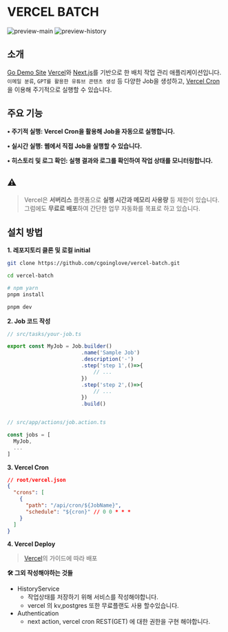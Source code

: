 # **VERCEL BATCH**

![preview-main](/preview-main.gif)
![preview-history](./preview-history.gif)

## 소개
[Go Demo Site](https://batch-ruddy.vercel.app/)
[Vercel](https://vercel.com/docs)와 [Next.js](https://nextjs.org/)를 기반으로 한 배치 작업 관리 애플리케이션입니다. `이메일 분류`, `GPT를 활용한 유튜브 콘텐츠 생성` 등 다양한 Job을 생성하고, [Vercel Cron](https://vercel.com/docs/cron-jobs)을 이용해 주기적으로 실행할 수 있습니다.

## **주요 기능**

**• 주기적 실행: Vercel Cron을 활용해 Job을 자동으로 실행합니다.**

**• 실시간 실행: 웹에서 직접 Job을 실행할 수 있습니다.**

**• 히스토리 및 로그 확인: 실행 결과와 로그를 확인하여 작업 상태를 모니터링합니다.**

## ⚠️

> Vercel은 **서버리스** 플랫폼으로 **실행 시간과 메모리 사용량** 등 제한이 있습니다.
> 그럼에도 **무료로 배포**하여 간단한 업무 자동화를 목표로 하고 있습니다.

## **설치 방법**

**1. 레포지토리 클론 및 로컬 initial**

```bash
git clone https://github.com/cgoinglove/vercel-batch.git

cd vercel-batch

# npm yarn
pnpm install

pnpm dev
```

**2. Job 코드 작성**

```typescript
// src/tasks/your-job.ts

export const MyJob = Job.builder()
                        .name('Sample Job')
                        .description('-')
                        .step('step 1',()=>{
                            // ...
                        })
                        .step('step 2',()=>{
                            // ...
                        })
                        .build()


// src/app/actions/job.action.ts

const jobs = [
  MyJob,
  ...
]
```

**3. Vercel Cron**

```json
// root/vercel.json
{
  "crons": [
    {
      "path": "/api/cron/${JobName}",
      "schedule": "${cron}" // 0 0 * * *
    }
  ]
}
```

**4. Vercel Deploy**

> [Vercel](https://vercel.com/docs)의 가이드에 따라 배포

**🛠️ 그외 작성해야하는 것들**

- HistoryService
  - 작업상태를 저장하기 위해 서비스를 작성해야합니다.
  - vercel 의 kv,postgres 또한 무료플랜도 사용 할수있습니다.
- Authentication
  - next action, vercel cron REST(GET) 에 대한 권한을 구현 해야합니다.
